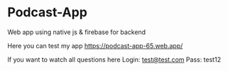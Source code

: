 # Podcast-App
Web app using native js & firebase for backend

Here you can test my app 
https://podcast-app-65.web.app/

If you want to watch all questions here Login: test@test.com
Pass: test12
